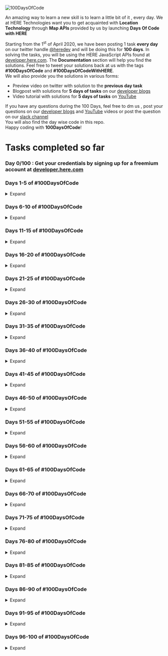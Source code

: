 ![100DaysOfCode](img/100daysofcode.jpg) 



<p> An amazing way to learn a new skill is to learn a little bit of it , every day. We at HERE Technologies want you to get acquainted with <strong>Location Technology</strong> through <strong>Map APIs </strong> provided by us by launching <strong>Days Of Code with HERE</strong></p>
<!--more-->
<p>
    Starting from the 1<sup>st</sup> of April 2020, we have been posting 1 task <strong>every day</strong> on our twitter handle <a href="https://twitter.com/heredev/">@heredev</a> and will be doing this for <strong>100 days</strong>. In solving the tasks, you will be using the HERE JavaScript APIs found at <a href="www.developer.here.com/documentation">developer.here.com</a>. The <strong>Documentation</strong> section will help you find the solutions. 
    Feel free to tweet your solutions back at us with the tags <strong>#100DaysOfCode</strong> and <strong>#100DaysOfCodeWithHERE</strong>.<br>
    We will also provide you the solutions in various forms:
</p>
<ul>
    <li> Preview video on twitter with solution to the <strong>previous day task</strong></li>
    <li> Blogpost with solutions for <strong> 5 days of tasks</strong> on our <a href="https://developer.here.com/blog/topic/100daysofcode">developer blogs</a> </li>
    <li> Video tutorial with solutions for <strong> 5 days of tasks</strong> on <a href="https://www.youtube.com/user/heremaps/playlists"> YouTube</a></li>
</ul>
<p>If you have any questions during the 100 Days, feel free to dm us , post your questions on our <a href="www.developer.here.com/blog">developer blogs</a> and <a href="https://www.youtube.com/watch?v=dvSHOLI4QQc&list=PLTlZUhyLwZTcV_b8Z8Va8JYsH2CQnOwFS"> YouTube</a> videos or post the question on our <a href="https://t.her.is/slack">slack channel</a><br>
You will also find the day wise code in this repo.<br>
Happy coding with <strong>100DaysOfCode</strong>!</p>

# Tasks completed so far
### Day 0/100 : Get your credentials by signing up for a freemium account at [developer.here.com](https://developer.here.com/)

### Days 1-5 of #100DaysOfCode
<details>
<summary> Expand </summary>

### [Day 1/100:  Page Frame](/Day%201)
- Create the frame for an HTML + JS web page
- Add HERE map core and map services source within the <head></head> tags 
### [Day 2/100 : Create div for holding map](/Day%202)
- Create div for holding map - width = 100% of screen , height = 80% of screen, background colour of your choice.
- initialize platform with the JavaScript apiKey
### [Day 3/100 : Load Map](/Day%203) 
- define the center of the map with latitude and longitude
- initialize VECTOR map with default layer, center of map and zoom level 
### [Day 4/100 : Map UI - Control Panel](/Day%204)
- Add zoom in and out buttons to the map.
- Also add ui element to change map type (satellite, traffic) after loading.
### [Day 5/100 : Map UI- map event](/Day%205)
- Add panning capability to the map
</details>

### Days 6-10 of #100DaysOfCode
<details>
<summary> Expand </summary>

### [Day 6/100 : Map Tilt](/Day%206) 
- Set the map to tilt at a 60º angle
- Align the map such that the top of the map is the West half of the globe
### [Day 7/100 : Position](/Day%207)
- Get position from your browser  * Hint check out our blogs
### [Day 8/100 : Marker](/Day%208) 
- Add basic marker at current position
### [Day 9/100 :  Marker SVG](/Day%209)
- Change the marker from the default marker to an svg marker
- The maker can be a white circle inside a green circle like the one on our web app Here We Go 
### [Day 10/100 : Click for position](/Day%2010)
- add event to log the position when you click anywhere on the map
</details>

### Days 11-15 of #100DaysOfCode
<details>
<summary> Expand </summary>

### [Day 11/100 : Marker data](/Day%2011)
- Place an image as a marker where you clicked on the map. 
- Add the text " I'm Here " to the marker as marker data 
### [Day 12/1000 :  Info-bubble](/Day%2012) 
- Display an info-bubble on tapping the marker
- show the marker data as the info in the bubble.
### [Day 13 dragging the marker](/Day%2013)
- add capabilities to drag a marker and position it in another place on the screen
- Hint: You will have to write event listeners for when you start the drag, during the drag and end of drag
### [Day 14 Drawing a circle](/Day%2014)
- Draw a circle of radius 10 km
- Let the center be the new position after the marker was dragged
### [Day 15 Customizing the circle](/Day%2015)
- Fill in the circle with a color of your choice
- Give it a darker border of width 4px
</details>

### Days 16-20 of #100DaysOfCode
<details>
<summary> Expand </summary>

### [Day 16 Playing with fonts](/Day%2016)
- Change the map font on Load
- Hint ;) Take a look at map styles
### [Day 17 Styling after load](/Day%2017)
- Create a button called highlight hospitals
- Change the colour of all hospitals in the world to a bright red on clicking the button
- Hint- use map style on load
### [Day 18 Languages](/Day%2018)
- Change the default display language of the map to anything other than English 
### [Day 19 Control panel](/Day%2019)
- Change the position of the map control panel to the top right of the map
### [Day 20 Geocoder free form search](/Day%2020)
- Change the unit of the map to see distance in miles
</details>

### Days 21-25 of #100DaysOfCode
<details>
<summary> Expand </summary>

### [Day 21 What's meters, I understand only miles](/Day%2021)
- Use the geocoder and Search service to conduct a free form search for 'hauptstraße' 
- Choose any street with a common name instead, and let us know how many results you get!
### [Day 22 Limit results](/Day%2022)
- Limit the results from the task on Day 21 to 5 results
### [Day 23 Geocoder limit by country](/Day%2023)
- Limit the results from the task on Day 22 to the country ' Germany' 
- If you are using a street near you, limit the search to your country 
### [Day 24 Geocoder with a qualified query](/Day%2024)
- Instead of the free form search, use a structured search where street = hauptstraße , city = Berlin, Country = Germany
- Customize this according to the street you want in the result.
### [Day 25 Geocoder access to the building](/Day%2025)
- Search for 'Invalidenstraße 116, Berlin'
- Place a marker on the access point of the building.
</details>

### Days 26-30 of #100DaysOfCode
<details>
<summary> Expand </summary>

### [Day 26 Geocoder discover](/Day%2026)
- Use the discover endpoint of the Geocoder and search for ‘markets’
- specify a point where you want to discover the markets 
### [Day 27 Discover places in a radius](/Day%2027)
- Using the discover endpoint, search for markets in a 1km radius
### [Day 28 Discover distance](/Day%2028)
- Note down the 'distance' parameter of each of the results from the result of Day 27
- Display the result in an info-bubble for every result.
### [Day 29 Autosuggest](/Day%2029)
- I am so tired that I need Starbucks and cannot even type it completely
- Use the autosuggest endpoint to search for an incomplete query 'star' near you. 
### [Day 30 Autosuggest bounding box](/Day%2030)
- Repeat the query from day 29
- This time, restrict your search within a box of 4 blocks
- Hint : check the parameter bounding box
</details>

### Days 31-35 of #100DaysOfCode
<details>
<summary> Expand </summary>

### [Day 31 Browse with name](/Day%2031)
- Use the 'Browse' endpoint of the Geocoding and Search API to look for a 'Museum'
- Do a simple search with just the 'name'
### [Day 32 Browse + categories](/Day%2032)
- Add to the search query from Day 31 to add a level 3 category search.
-  Look for 'History Museums' around you while writing 'Museum' in the name field
### [Day 33 Browse + Food Categories+ Takeout 🌮](/Day%2033)
- Modify the search request from day 32 to use the level 2 food categories for Mexican food
- Make sure that you only search for restaurants which serve ' takeout' .
### [Day 34 Lookup](/Day%2034)
- Note the 'id' from one of the places in the results from day 33
- Use this id to 'lookup' the specific place
### [Day 35 Reverse geocoder](/Day%2035)
- You know where a friend lives but can't find their postal address to send them a gift ?
- Use the reverse geocoder to get the postal address from the position on the map {lat: ,lng: }
</details>

### Days 36-40 of #100DaysOfCode
<details>
<summary> Expand </summary>

### [Day 36 Geofencing Creating a WKT file](/Day%2036)
- Draw a polygon around a place that is interesting to you and save it in a WKT file.
### [Day 37 Geofencing Uploading a WKT file](/Day%2037)
- Upload the polygon you created in day 36 as a layer so you can use as a geofence later
### [Day 38 Geofencing retrieve layer](/Day%2038)
- Retrieve the ID of the polygon that you uploaded as a layer on day 37
### [Day 39 Geofencing To be or not to be](/Day%2039)
- Given a point with latitude and longitude and your layer from day 37, use one of our APIs to check whether the point is inside your layer or not.
- Hint: Check out the link: https://t.her.is/35zshEV
### [Day 40 Geofence Almost there](/Day%2040)
- Update your function from day 39 so that it’ll determine whether the point is within 100 meter proximity of your layer or not.
</details>

### Days 41-45 of #100DaysOfCode
<details>
<summary> Expand </summary>

### [Day 41 Routing A to B](/Day%2041)
- Determine two random locations on the map that are navigable by car.
- Get the shortest route for car to drive between those locations in the form of a polyline.
### [Day 42 Routing : Draw the route](/Day%2042)
- Use the flexible polyline received as the result from Day 41
- Draw the first route on the map and color it #034F84
### [Day 43 Routing : Alternatives](/Day%2043)
- Request for 3 alternative routes for the route received on Day 42
### [Day 44 Routing : Timing is important](/Day%2044)
- Set the departure time to 9 AM for the route 
- Set the departure time to 3 PM for the same route 
- Compare the difference between all received routes
### [Day 45 Routing : Summary](/Day%2045)
- Get the summary of the time required and distance covered for any of the routes you calculated in the previous days.
</details>

### Days 46-50 of #100DaysOfCode
<details>
<summary> Expand </summary>

### [Day 46 Routing : Waypoints](/Day%2046)
- Add a waypoint which falls between the route from day 41 
- Draw a route including this waypoint
### [Day 47 Routing : Driving Instructions](/Day%2047)
- Print out driving instructions and actions for the first route received on Day 46
### [Day 48 Routing : Speed Limit](/Day%2048)
- Find out the speed limit on the route for Day 46
### [Day 49 Routing : Stop Duration](/Day%2049)
- Add a stopover of 900 seconds to the waypoint from day 46
- Log the waiting time with instructions
### [Day 50 Routing : Pedestrian](/Day%2050)
- Get a walking route between two points
- Draw the route with a dashed line 

</details>

### Days 51-55 of #100DaysOfCode
<details>
<summary> Expand </summary>

### [Day 51 Routing :  Avoid routing feature- Parks](/Day%2051)
- For the pedestrian route from day 50,  avoid parks
- Use Routing v7 to do this
### [Day 52 Routing : Bicycle](/Day%2052)
- Get a bicycle route between two points
- Use Routing v7 to do this
### [Day 53 Routing : Avoid routing feature- Dirt Roads](/Day%2053)
- For the bicycle route from day 52,  avoid dirt roads
- Use Routing v7 to do this  
### [Day 54 Routing : Public Transport](/Day%2054)
- Get a public transport route between two points
- Use Routing v7 to do this
### [Day 55 Routing : Avoid Buses](/Day%2055)
- For the public transport route for day 54, get a route without buses
- Use Routing v7 to do this
</details>

### Days 56-60 of #100DaysOfCode
<details>
<summary> Expand </summary>

### [Day 56 Routing :  Avoid Traffic jams](/Day%2056)
- With a car route from a point A to B, avoid traffic jams
### [Day 57 Routing : Avoid Areas](/Day%2057)
- Identify an area on the route from day 56 which you don't like driving through.
- Create and display a box around that area
### [Day 58 Routing : Avoid Areas](/Day%2058)
- Obtain a new route between the same places as on day 56,  while avoiding the area specified on day 57 
### [Day 59 Routing : Links](/Day%2059)
- Obtain a breakdown of your route from day 56 in the form of road links
### [Day 60 Routing : Avoid links](/Day%2060)
- From the results on day 58, select the link id of a patch of road you wish to avoid.
- Obtain a new route between the same places while avoid this patch of road.
</details>

### Days 61-65 of #100DaysOfCode
<details>
<summary> Expand </summary>

### [Day 61 Routing : Reach Radius](/Day%2061)
- Draw a circle of 10km from any single point 
- Get a route from the center to any point on the circle
- Check if the route is actually 10km long
### [Day 62 Routing : Isoline Distance](/Day%2062)
- Get an isoline route from the center from day 61
- Make the radius of this isoline 10 km.
### [Day 63 Routing : Isoline Time ](/Day%2063)
- Get an isoline route from the center from day 61
- This time find places you can reach within 15 minutes of walking.
### [Day 64 Routing : Matrix](/Day%2064)
- Select 3 different addresses as the starting address
- Select 2 different addresses as the destination address
- Get a route from all starting address to all destinations
### [Day 65 Routing : Id](/Day%2065)
- Get routing Ids for the different routes received on day 64
- Draw the routes using the routing Id endpoint.
</details>

### Days 66-70 of #100DaysOfCode
<details>
<summary> Expand </summary>

### [Day 66 Truck Routing](/Day%2066)
- Get a route for a truck
- Make sure it follows strict road restrictions
### [Day 67 Truck Routing : Radioactive](/Day%2067)
- Get a route for a truck
- Mention that it contains radioactive material
- Does it still get a route through the city?
### [Day 68 Truck Profile](/Day%2068)
- Calculate a route for a truck 3 meters high
- Use two different cities as source and destination
### [Day 69 Truck Profile ](/Day%2069)
- Calculate a route for a truck with 1 trailer, 4 axles and is 20 meters long
### [Day 70 Truck Profile ](/Day%2070)
- Calculate a route for the truck profile in day 69
- The total mass of the truck with the trailer is 40T
- Weight per axle is 10T
</details>

### Days 71-75 of #100DaysOfCode
<details>
<summary> Expand </summary>

### [Day 71 Route Attributes](/Day%2071)
- Get a route for a truck from Berlin, Germany to Warsaw, Poland
- Get the route summary by country
### [Day 72 Route Attributes](/Day%2072)
- Using the route request from day 71, also get the zones along the route
### [Day 73 Leg Attributes](/Day%2073)
- For the route request from day 72, get maneuvers for every leg of the route
### [Day 74 Maneuver Attributes](/Day%2074)
- For the maneuvers from day 73, make sure to also include the direction of the maneuver
### [Day 75 Clean-up result](/Day%2075)
- To get a cleaner result for the route from day 71, remove the leg attributes and summary from the result
</details>

### Days 76-80 of #100DaysOfCode
<details>
<summary> Expand </summary>

### [Day 76 Cost of the journey](/Day%2076)
- Using the Fleet Telematics API, calculate the costs of the journey if
- Driver is paid 10/hour 
- Vehicle cost is 0.5/Km
- Specify the local currency 
### [Day 77 Energy Cost](/Day%2077)
- Using the same truck profile as day 76, calculate the fuel cost for the trip
- Maximum speed of the truck is 90 km/hr
- Weight Dependent consumption profile of a 40T truck
### [Day 78  Cost of Fuel](/Day%2078)
- For the energy cost calculated on day 77, specify the fuel type
- Specify your local fuel price per unit
### [Day 79 Toll Cost](/Day%2079)
- Get the total toll cost for the above truck
- Specify that it has 1 trailer 
### [Day 80 Toll Cost per System](/Day%2080)
- For the above toll cost, find out what was the toll cost per toll system 
- Where is your toll money going ?🤔 🤑 
</details>

### Days 81-85 of #100DaysOfCode
<details>
<summary> Expand </summary>

### [Day 81 EV Routing with charging](/Day%2081)
- Get a route between two cities for your EV using the fleet telematics API
- Ask for stopovers to charge your vehicle by mentioning Battery Parameters
### [Day 82 Traveling Salesperson problem](/Day%2082)
- Select a starting point for your route
- Select 3 destination points
- Use the Waypoint Sequence API, to get the optimal sequence for these points
### [Day 83 Custom Routes](/Day%2083)
- Regular vehicles aren't allowed on a private route
- Upload an overlay to allow access to your vehicle on this internal route
### [Day 84 Custom Routes](/Day%2084)
- Use the overlay from day 83
- Make a #lastmile delivery on an internal route.
### [Day 85 Advanced Datasets](/Day%2085)
- Use the Advanced Dataset called EVCHARGING_POI
- display all the EV Charging stations along the route from day 81
</details>

### Days 86-90 of #100DaysOfCode
<details>
<summary> Expand </summary>

### [Day 86 Map images:  Map of New York](/Day%2086) 
- Using the Map Image API, create a map image centered on Manhattan
- Get the image in in PNG format and of size 1280 by 720 pixels
### [Day 87 Map images - Satellite image of Easter Island](/Day%2087)
- Create a map image of Easter Island in satellite view
- Zoom in as close as you can but make sure the entire island remains visible
### [Day 88 Map images - Map of Disneyland with a marker](/Day%2088) 
- Create of map image of Disneyland put a marker on the castle
- Marker color should be green and the theme should be "pin“
### [Day 89 Map images - Map the Bermuda Triangle](/Day%2089)
- Create a map image of the Bermuda Triangle
- Draw a triangle on the map covering the Bermuda Triangle
- Use a white outline and a transparent blue fill color
### [Day 90 Map images - Map a Route across Crete](/Day%2090)
- Create a map image of Crete
- The map labels should be in Greek
- Use the routing feature of the Map Image API to calculate and display a route between Kissamos and Sitia
</details>

### Days 91-95 of #100DaysOfCode
<details>
<summary> Expand </summary>

### [Day 91 Transit API 🚍🦁🐟](/Day%2091)
- Use the HERE Transit API to find a route between the Singapore Zoo
and the famous Singapore Merlion
- Draw the route on a map 
### [Day 92 Transit API - Arrival and Alternatives 🕘 ↖️ ↗️](/Day%2092)
- Find a transit route between Berlin Alexanderplatz and Checkpoint Charlie
- Make sure you arrive at your destination at 9am tomorrow
- Get an alternative route
### [Day 93 Transit API - Fares and avoiding things ⛔🚇 💶](/Day%2093)
- Find a transit route between the Eiffel Tower and the Places des Vosges
- Don’t use the Paris Métro!
- Don’t allow more than two changes
- Sow fares/ticket prices
### [Day 94 Transit API - Stations 🚉 🚏](/Day%2094)
- List all public transit stations near the Tower of London
### [Day 95 Transit API - Next departures 📅 🚋](/Day%2095)
- For Cavil Avenue Station in Gold Coast, Australia find the list of tram departures for the next 30 minutes
</details>

### Days 96-100 of #100DaysOfCode
<details>
<summary> Expand </summary>

### [Day 96 HERE Data Hub - Installing the CLI 💾](/Day%2096)
- This will require NPM
- Start here: t.her.is/3ewK9UB
- Be sure to login after you install the CLI!
### [Day 97 HERE Data Hub - Uploading Geospatial Information to Data Hub ⬆️](/Day%2097)
- Use the National Parks System GeoJSON data (t.her.is/2Nwh6oc)
- Use the #CLI to create a new space
- Use the CLI to upload the #GeoJSON
- Confirm the data was added.
### [Day 98 HERE Data Hub - Retrieve features ↪️](/Day%2098)
- Use Node (or language of your choice) to access features via REST API
- Display features in the console
- API Reference: t.her.is/31bN3uh
### [Day 99 HERE Data Hub - Retrieve features based on location📍](/Day%2099)
- Use Node (or language of your choice) to access features via REST API
- This time return features that are near a location (you pick!)
- API Reference: t.her.is/31bN3uh
### [Day 100 HERE Data Hub - Add features to a map 🗺️](/Day%20100)
- Create a basic map in #JavaScript using our library
- Add the features from your Data Hub space
</details>



 
